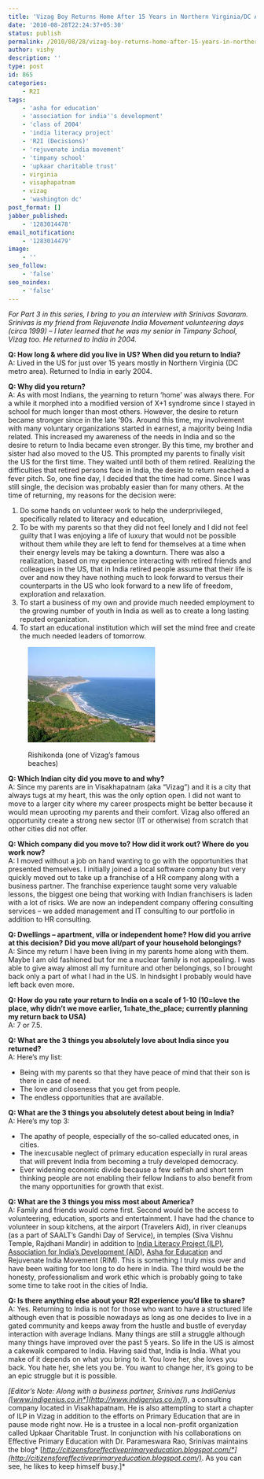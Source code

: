 ```yaml
---
title: 'Vizag Boy Returns Home After 15 Years in Northern Virginia/DC Area'
date: '2010-08-28T22:24:37+05:30'
status: publish
permalink: /2010/08/28/vizag-boy-returns-home-after-15-years-in-northern-virginiadc-area
author: vishy
description: ''
type: post
id: 865
categories: 
    - R2I
tags:
    - 'asha for education'
    - 'association for india''s development'
    - 'class of 2004'
    - 'india literacy project'
    - 'R2I (Decisions)'
    - 'rejuvenate india movement'
    - 'timpany school'
    - 'upkaar charitable trust'
    - virginia
    - visaphapatnam
    - vizag
    - 'washington dc'
post_format: []
jabber_published:
    - '1283014478'
email_notification:
    - '1283014479'
image:
    - ''
seo_follow:
    - 'false'
seo_noindex:
    - 'false'
---
```

*For Part 3 in this series, I bring to you an interview with Srinivas Savaram. Srinivas is my friend from Rejuvenate India Movement volunteering days (circa 1999) – I later learned that he was my senior in Timpany School, Vizag too. He returned to India in 2004.*

**Q: How long &amp; where did you live in US? When did you return to India?**  
 A: Lived in the US for just over 15 years mostly in Northern Virginia (DC metro area). Returned to India in early 2004.

**Q: Why did you return?**  
A: As with most Indians, the yearning to return ‘home’ was always there. For a while it morphed into a modified version of X+1 syndrome since I stayed in school for much longer than most others. However, the desire to return became stronger since in the late ’90s. Around this time, my involvement with many voluntary organizations started in earnest, a majority being India related. This increased my awareness of the needs in India and so the desire to return to India became even stronger. By this time, my brother and sister had also moved to the US. This prompted my parents to finally visit the US for the first time. They waited until both of them retired. Realizing the difficulties that retired persons face in India, the desire to return reached a fever pitch. So, one fine day, I decided that the time had come. Since I was still single, the decision was probably easier than for many others. At the time of returning, my reasons for the decision were:

1. Do some hands on volunteer work to help the underprivileged, specifically related to literacy and education,
2. To be with my parents so that they did not feel lonely and I did not feel guilty that I was enjoying a life of luxury that would not be possible without them while they are left to fend for themselves at a time when their energy levels may be taking a downturn. There was also a realization, based on my experience interacting with retired friends and colleagues in the US, that in India retired people assume that their life is over and now they have nothing much to look forward to versus their counterparts in the US who look forward to a new life of freedom, exploration and relaxation.
3. To start a business of my own and provide much needed employment to the growing number of youth in India as well as to create a long lasting reputed organization.
4. To start an educational institution which will set the mind free and create the much needed leaders of tomorrow.

<figure aria-describedby="caption-attachment-1754" class="wp-caption alignleft" id="attachment_1754" style="width: 259px">

[![](../../../../uploads/2010/08/rishikonda_beach_vizag.jpeg "rishikonda_beach_vizag")](http://www.ulaar.com/wp-content/uploads/2010/08/rishikonda_beach_vizag.jpeg)<figcaption class="wp-caption-text" id="caption-attachment-1754">Rishikonda (one of Vizag’s famous beaches)</figcaption></figure>

**Q: Which Indian city did you move to and why?**  
A: Since my parents are in Visakhapatnam (aka “Vizag”) and it is a city that always tugs at my heart, this was the only option open. I did not want to move to a larger city where my career prospects might be better because it would mean uprooting my parents and their comfort. Vizag also offered an opportunity create a strong new sector (IT or otherwise) from scratch that other cities did not offer.

**Q: Which company did you move to? How did it work out? Where do you work now?**  
A: I moved without a job on hand wanting to go with the opportunities that presented themselves. I initially joined a local software company but very quickly moved out to take up a franchise of a HR company along with a business partner. The franchise experience taught some very valuable lessons, the biggest one being that working with Indian franchisers is laden with a lot of risks. We are now an independent company offering consulting services – we added management and IT consulting to our portfolio in addition to HR consulting.

**Q: Dwellings – apartment, villa or independent home? How did you arrive at this decision? Did you move all/part of your household belongings?**  
A: Since my return I have been living in my parents home along with them. Maybe I am old fashioned but for me a nuclear family is not appealing. I was able to give away almost all my furniture and other belongings, so I brought back only a part of what I had in the US. In hindsight I probably would have left back even more.

**Q: How do you rate your return to India on a scale of 1-10 (10=love the place, why didn’t we move earlier, 1=hate\_the\_place; currently planning my return back to USA)**  
A: 7 or 7.5.

**Q: What are the 3 things you absolutely love about India since you returned?**  
A: Here’s my list:

- Being with my parents so that they have peace of mind that their son is there in case of need.
- The love and closeness that you get from people.
- The endless opportunities that are available.

**Q: What are the 3 things you absolutely detest about being in India?**  
A: Here’s my top 3:

- The apathy of people, especially of the so-called educated ones, in cities.
- The inexcusable neglect of primary education especially in rural areas that will prevent India from becoming a truly developed democracy.
- Ever widening economic divide because a few selfish and short term thinking people are not enabling their fellow Indians to also benefit from the many opportunities for growth that exist.

**Q: What are the 3 things you miss most about America?**  
A: Family and friends would come first. Second would be the access to volunteering, education, sports and entertainment. I have had the chance to volunteer in soup kitchens, at the airport (Travelers Aid), in river cleanups (as a part of SAALT’s Gandhi Day of Service), in temples (Siva Vishnu Temple, Rajdhani Mandir) in addition to [India Literacy Project (ILP)](http//www.ilpnet.org/), [Association for India’s Development (AID)](http://www.aidindia.org/main/), [Asha for Education](http://www.ashanet.org/) and Rejuvenate India Movement (RIM). This is something I truly miss over and have been waiting for too long to do here in India. The third would be the honesty, professionalism and work ethic which is probably going to take some time to take root in the cities of India.

**Q: Is there anything else about your R2I experience you’d like to share?**  
A: Yes. Returning to India is not for those who want to have a structured life although even that is possible nowadays as long as one decides to live in a gated community and keeps away from the hustle and bustle of everyday interaction with average Indians. Many things are still a struggle although many things have improved over the past 5 years. So life in the US is almost a cakewalk compared to India. Having said that, India is India. What you make of it depends on what you bring to it. You love her, she loves you back. You hate her, she lets you be. You want to change her, it’s going to be an epic struggle but it is possible.

*\[Editor’s Note: Along with a business partner, Srinivas runs IndiGenius (*[*www.indigenius.co.in*](http://www.indigenius.co.in/)*), a consulting company located in Visakhapatnam. He is also attempting to start a chapter of ILP in Vizag in addition to the efforts on Primary Education that are in pause mode right now. He is a trustee in a local non-profit organization called Upkaar Charitable Trust. In conjunction with his collaborations on Effective Primary Education with Dr. Parameswara Rao, Srinivas maintains the blog* [*http://citizensforeffectiveprimaryeducation.blogspot.com/*](http://citizensforeffectiveprimaryeducation.blogspot.com/)*. As you can see, he likes to keep himself busy.\]*